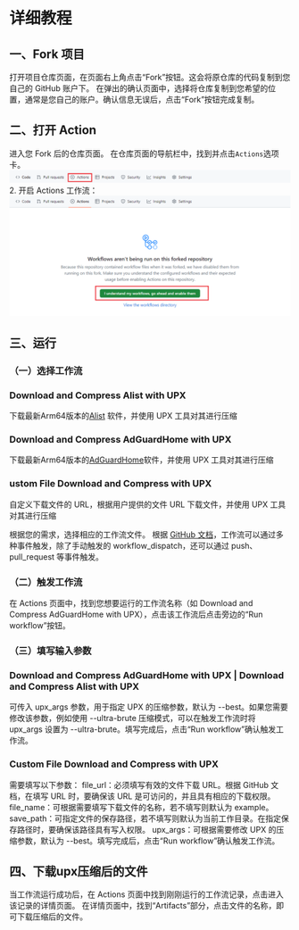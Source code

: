 # 详细教程

## 一、Fork 项目
打开项目仓库页面，在页面右上角点击“Fork”按钮。这会将原仓库的代码复制到您自己的 GitHub 账户下。
在弹出的确认页面中，选择将仓库复制到您希望的位置，通常是您自己的账户。确认信息无误后，点击“Fork”按钮完成复制。

## 二、打开 Action
进入您 Fork 后的仓库页面。
在仓库页面的导航栏中，找到并点击`Actions`选项卡。
![Actions入口](./images/actions-btn.png 'Actions入口')
2. 开启 Actions 工作流：
![开启Actions工作流](./images/actions-enable.png '开启Actions工作流')

## 三、运行
### （一）选择工作流
### Download and Compress Alist with UPX
下载最新Arm64版本的[Alist](https://github.com/AlistGo/alist) 软件，并使用 UPX 工具对其进行压缩
### Download and Compress AdGuardHome with UPX
下载最新Arm64版本的[AdGuardHome](https://github.com/AdguardTeam/AdGuardHome)软件，并使用 UPX 工具对其进行压缩
### ustom File Download and Compress with UPX
自定义下载文件的 URL，根据用户提供的文件 URL 下载文件，并使用 UPX 工具对其进行压缩

根据您的需求，选择相应的工作流文件。
根据 [GitHub 文档](https://docs.github.com/zh/actions)，工作流可以通过多种事件触发，除了手动触发的 workflow_dispatch，还可以通过 push、pull_request 等事件触发。
### （二）触发工作流

在 Actions 页面中，找到您想要运行的工作流名称（如 Download and Compress AdGuardHome with UPX），点击该工作流后点击旁边的“Run workflow”按钮。

### （三）填写输入参数
### Download and Compress AdGuardHome with UPX | Download and Compress Alist with UPX
可传入 upx_args 参数，用于指定 UPX 的压缩参数，默认为 --best。如果您需要修改该参数，例如使用 --ultra-brute 压缩模式，可以在触发工作流时将 upx_args 设置为 --ultra-brute。填写完成后，点击“Run workflow”确认触发工作流。
### Custom File Download and Compress with UPX
需要填写以下参数：
file_url：必须填写有效的文件下载 URL。根据 GitHub 文档，在填写 URL 时，要确保该 URL 是可访问的，并且具有相应的下载权限。
file_name：可根据需要填写下载文件的名称，若不填写则默认为 example。
save_path：可指定文件的保存路径，若不填写则默认为当前工作目录。在指定保存路径时，要确保该路径具有写入权限。
upx_args：可根据需要修改 UPX 的压缩参数，默认为 --best。填写完成后，点击“Run workflow”确认触发工作流。

## 四、下载upx压缩后的文件
当工作流运行成功后，在 Actions 页面中找到刚刚运行的工作流记录，点击进入该记录的详情页面。
在详情页面中，找到“Artifacts”部分，点击文件的名称，即可下载压缩后的文件。
